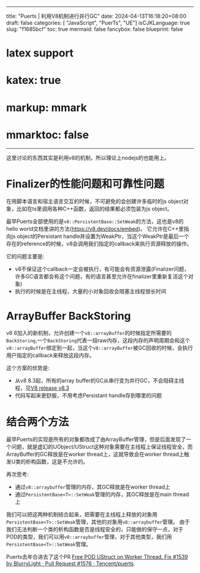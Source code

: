 
---
title: "Puerts | 利用V8机制进行并行GC"
date: 2024-04-13T16:18:20+08:00
draft: false
categories: [ "JavaScript", "PuerTs", "UE"]
isCJKLanguage: true
slug: "f1685bcf"
toc: true
mermaid: false
fancybox: false
blueprint: false
# latex support
# katex: true
# markup: mmark
# mmarktoc: false 
---


这里讨论的东西其实是利用v8的机制，所以理论上nodejs的也能用上。

# Finalizer的性能问题和可靠性问题

在用脚本语言和宿主语言交互的时候，不可避免的会创建许多临时的js object对象，比如在ts里调用各种C++函数，返回的结果都必须包装为js object。

最早Puerts全部使用的是`v8::PersistentBase::SetWeak`的方法，这也是v8的hello world文档里讲的方法(https://v8.dev/docs/embed)。
它允许在C++里指向js object的Persistant handle并设置为WeakPtr，当这个WeakPtr是最后一个存在的reference的时候，v8会调用我们指定的callback来执行资源释放的操作。

它的问题主要是:
- v8不保证这个callback一定会被执行，有可能会有资源泄露(Finalizer问题，许多GC语言都会有这个问题，有的语言甚至允许在finalizer里重新复活这个对象)
- 执行的时候是在主线程，大量的小对象回收会阻塞主线程很长时间

# ArrayBuffer BackStoring


v8 8加入的新机制，允许创建一个`v8::arrayBuffer`的时候指定所需要的`BackStoring`,一个`BackStoring`代表一段raw内存，这段内存的声明周期会和这个`v8::arrayBuffer`绑定到一起，当这个`v8::arrayBuffer`被GC回收的时候，会执行用户指定的callback来释放这段内存。

这个方案的优势是:

- 从v8 8.3起，所有的array buffer的GC从串行变为并行GC，不会阻碍主线程，见[V8 release v8.3](https://v8.dev/blog/v8-release-83#faster-arraybuffer-tracking-in-the-garbage-collector)
- 代码写起来更舒服，不用考虑Persistant handle存到哪里的问题

# 结合两个方法

最早Puerts的实现是所有的对象都改成了由ArrayBuffer管理，但是后面发现了一个问题，就是虚幻的UObject/UStruct这种对象需要在主线程上保证线程安全，而ArrayBuffer的GC释放是在worker thread上，这就导致会在worker thread上触发U类的析构函数，这是不允许的。

再次思考:
- 通过`v8::arraybuffer`管理的内存，其GC释放是在worker thread上
- 通过`PersistentBase<T>::SetWeak`管理的内存，其GC释放是在main thread上

我们可以把这两种机制结合起来，把需要在主线程上释放的对象用`PersistentBase<T>::SetWeak`管理，其他的对象用`v8::arraybuffer`管理。
由于我们无法判断一个类的析构函数是否是线程安全的，只能做的保守一点，对于POD的类型，我们可以用`v8::arraybuffer`管理，对于其他类型，我们用`PersistentBase<T>::SetWeak`管理。

Puerts去年合进去了这个PR [Free POD UStruct on Worker Thread. Fix #1539 by BlurryLight · Pull Request #1576 · Tencent/puerts](https://github.com/Tencent/puerts/pull/1576).
